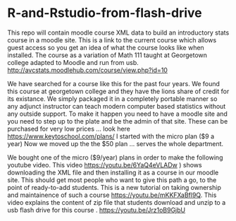 # R-and-Rstudio-from-flash-drive
This repo will contain moodle course XML data to build an introductory stats course in a moodle site. This is a link to the current course which allows guest access so you get an idea of what the course looks like when installed.  The course as a variation of Math 111 taught at Georgetown college adapted to Moodle and run from usb.
http://avcstats.moodlehub.com/course/view.php?id=10


We have searched for a course like this for the past four years. We found this course at georgetown college and they have the lions share of credit for its existance. We simply packaged it in a completely portable manner so any adjunct instructor can teach modern computer based statistics without any outside support. To make it happen you need to have a moodle site and you need to step up to the plate and be the admin of that site. These can be purchased for very low prices ... look here
https://www.keytoschool.com/plans/
I started with the micro plan ($9 a year)
Now we moved up the the $50 plan ... serves the whole department.

We bought one of the micro ($9/year) plans in order to make the following youtube video.  This video https://youtu.be/6YaQ4eVLADw ) shows downloading the XML file and then installing it as a course in our moodle site. This should get most people who want to give this path a go, to the point of ready-to-add students. This is a new tutorial on taking ownership and maintainence of such a course https://youtu.be/mKKFXaBfl9Q.  This video explains the content of zip file that students download and unzip to a usb flash drive for this course . https://youtu.be/Jrz1oB9GjbU
